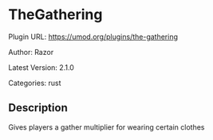 # TheGathering

Plugin URL: https://umod.org/plugins/the-gathering

Author: Razor

Latest Version: 2.1.0

Categories: rust

## Description

Gives players a gather multiplier for wearing certain clothes
